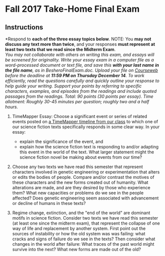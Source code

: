# Fall 2017 Take-Home Final Exam

## Instructions
*Respond to **each of the three essay topics below**. NOTE: You **may not discuss any text more than twice**, and your responses **must represent at least two texts that we read since the Midterm Exam**.   
*You may not collaborate with others on writing this exam, and essays will be screened for originality.*
*Write your essay exam in a computer file as a word-processed document or text file, and save this **with your last name in the file name**, as in BesheroFinalExam.doc. Upload your file on [Courseweb](https://courseweb.pitt.edu) before the deadline at **11:59 PM on Thursday December 14**.* 
*To work efficiently, read the questions carefully and quickly outline your response to help guide your writing. Support your points by referring to specific characters, examples, and episodes from the readings and include quoted passages from the readings.* 
*Total: 90 points (30 points per essay). Time allotment: Roughly 30-45 minutes per question; roughly two and a half hours.*

1. TimeMapper Essay: Choose a significant event or series of related events posted on [a TimeMapper timeline from our class](http://upg-sciencefiction-2017.wikispaces.com/Timeline+Group+Assignment) to which one of our science fiction texts specifically responds in some clear way. In your essay: 
    * explain the significance of the event, and
    * explain how the science fiction text is responding to and/or adapting this event in the world of the text. What larger statement might the science fiction novel be making about events from our time? 


2. Choose any two texts we have read this semester that represent characters involved in genetic engineering or experimentation that alters or edits the bodies of people. Compare and/or contrast the motives of these characters and the new forms created out of humanity. What alterations are made, and are they desired by those who experience them? What new capacities or problems do we see in the people affected? Does genetic engineering seem associated with advancement or decline of humans in these texts?  


3. Regime change, extinction, and the "end of the world" are dominant motifs in science fiction. Consider two texts we have read this semester (at least one since the midterm exam), that represent the collapse of one way of life and replacement by another system. First point out the sources of instability or how the old system was was failing: what cracks and signs of failure do we see in the texts? Then consider what changes in the world after failure: What traces of the past world might survive into the next? What new forms are made out of the old? 
